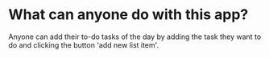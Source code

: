 # What can anyone do with this app?

Anyone can add their to-do tasks of the day by adding the task they want to do and clicking the button 'add new list item'.
